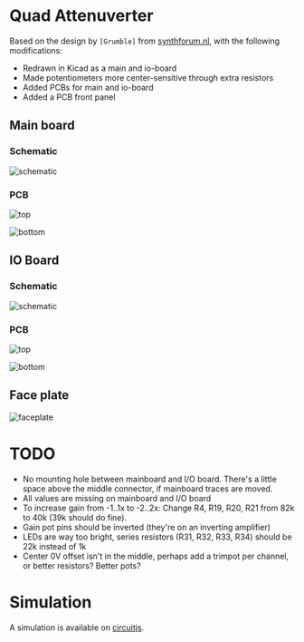 # Quad Attenuverter

Based on the design by `[Grumble]` from [synthforum.nl](https://www.synthforum.nl/threads/3811825/page-2), with the following modifications:

- Redrawn in Kicad as a main and io-board
- Made potentiometers more center-sensitive through extra resistors
- Added PCBs for main and io-board
- Added a PCB front panel

## Main board

### Schematic

![schematic](mainboard/export/Schematic/mainboard-schematic.svg)

### PCB

![top](mainboard/export/PCB/2D_render/jlcpcb_green_enig/mainboard-top.jpg)

![bottom](mainboard/export/PCB/2D_render/jlcpcb_green_enig/mainboard-bottom.jpg)

## IO Board

### Schematic

![schematic](ioboard/export/Schematic/ioboard-schematic.svg)

### PCB

![top](ioboard/export/PCB/2D_render/jlcpcb_green_enig/ioboard-top.jpg)

![bottom](ioboard/export/PCB/2D_render/jlcpcb_green_enig/ioboard-bottom.jpg)

## Face plate

![faceplate](faceplate/export/PCB/2D_render/jlcpcb_green_enig/faceplate-top.jpg)

# TODO
- No mounting hole between mainboard and I/O board. There's a little space above the middle connector, if mainboard traces are moved.
- All values are missing on mainboard and I/O board
- To increase gain from -1..1x to -2..2x: Change R4, R19, R20, R21 from 82k to 40k (39k should do fine).
- Gain pot pins should be inverted (they're on an inverting amplifier)
- LEDs are way too bright, series resistors (R31, R32, R33, R34) should be 22k instead of 1k
- Center 0V offset isn't in the middle, perhaps add a trimpot per channel, or better resistors? Better pots?


# Simulation

 A simulation is available on [circuitjs](https://falstad.com/circuit/circuitjs.html?ctz=CQAgjCAMB0l3BWcMBMcUHYMGZIA4UA2ATmIxAUgoqoQFMBaMMAKACURcAWT7QkFFyrY+UcMlpiqMBCwBOnSDxH9seZaKoF4LIcRBcueTghQVCw05yjR+TLtAyQURBMTx8uIjEhjPsYPBBwc5QLADunOq8-IbGKmEcXMSqaAYpijzSBlRgZtky7Omq0cmxYPzZQiBM+VLQspFxnITGzV75EQZGBthmCBa9nZEDVB3mlp0crfFpMyZ1Y1S1Ujay03jGKAMg84IFOeCLa7qQ+oTVKJsgPmZX8TZ2xNB4xKZoKGBquB82-oEhEKdMAYHijcCDQiCAT4cQA+A2DAgvCAoIQADiAEMAJYAOxYAHNdtCKlQoTw8sZpF1waSJgswiNiHdYW47hhhhRmQIObtLrzIPJ6dgrOSGVo0HAumKRWYZUpGcTlAqLsIFYKFDKrLdxSBtFLIjr7jcrLKwgodWa8BVdUIdNNeaZjIRHYMqss8qtCg6zFwLrtec13UcvQ1TudoWUbqIo9hHjVCNBsE4+gg8CRNnw8r5YCgAqjgsDQZw0k6omCMPwIPC4H9IEgAPIAMybAGc6AAXIpqMFXcsUT3B3z1dYl2h9vq0N1iaoMYfSMORM0ISsGf0rypdP0V2L+ozUpp7lFKgzHwWRMUIT2X7nnk9s6P8B93nBP7mv4rmk2+jLW2IZCUdENKwow-KM7z-T9ILNQU9D1Y8ElIMwEjjGA7DAZ5PEEDB1A8K8OSyXN8wLeAphAZl4gVCiBGuYNBxHIpqL4YxqLtVZZ3ohdGngyY9RtGDCR4schMwRYhSQmJkF5BIxicFgGyk5DRGYNIZLCABjcjPXGFIxj6MQUGgDDSBM0zTLwRhmBqDBoGZBAED6K48yhVM61YBRiG048yFiM89UlO9PN9bztP0wLQrMTY9M5KKhiEgTIl0uKJPGQLuR07kZK6QJpOUyBAzPbL8uCqgfNPakAHtuj1Gd034NIYAgYQvU4FggA).
